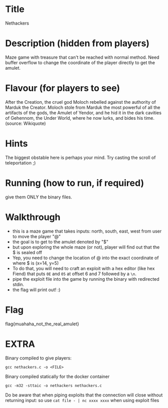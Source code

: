 Title
=============
Nethackers

Description (hidden from players)
=============
Maze game with treasure that can't be reached with normal method.
Need buffer overflow to change the coordinate of the player directly to get the amulet.


Flavour (for players to see)
=============
After the Creation, the cruel god Moloch rebelled against the authority of Marduk the Creator. Moloch stole from Marduk the most powerful of all the artifacts of the gods, the Amulet of Yendor, and he hid it in the dark cavities of Gehennom, the Under World, where he now lurks, and bides his time. (source: Wikiquote)


Hints
=============
The biggest obstable here is perhaps your mind. Try casting the scroll of teleportation ;)


Running (how to run, if required)
=============
give them ONLY the binary files.


Walkthrough
=============
* this is a maze game that takes inputs: north, south, east, west from user to move the player "@"
* the goal is to get to the amulet denoted by "$"
* but upon exploring the whole maze (or not), player will find out that the $ is sealed off
* Yep, you need to change the location of @ into the exact coordinate of where $ is (x=14, y=5)
* To do that, you will need to craft an exploit with a hex editor (like hex Fiend) that puts `0E` and `05` at offset 6 and 7 followed by a `\n`.
* pipe the exploit file into the game by running the binary with redirected stdin.
* the flag will print out! :)



Flag
=============
flag{muahaha_not_the_real_amulet}

EXTRA
============

Binary compiled to give players:

`gcc nethackers.c -o <FILE>`

Binary compiled statically for the docker container

`gcc -m32 -sttaic -o nethackers nethackers.c`


Do be aware that when piping exploits that the connection will close without returning input:
so use `cat file - | nc xxxx xxxx` when using exploit files
